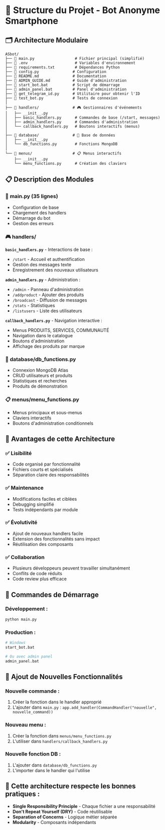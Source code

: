 # 📁 Structure du Projet - Bot Anonyme Smartphone

## 🗂️ Architecture Modulaire

```
ASbot/
├── 📄 main.py                  # Fichier principal (simplifié)
├── 📄 .env                     # Variables d'environnement
├── 📄 requirements.txt         # Dépendances Python
├── 📄 config.py               # Configuration
├── 📄 README.md               # Documentation
├── 📄 ADMIN_GUIDE.md          # Guide d'administration
├── 🔧 start_bot.bat           # Script de démarrage
├── 🔧 admin_panel.bat         # Panel d'administration
├── 🔧 get_telegram_id.py      # Utilitaire pour obtenir l'ID
├── 🔧 test_bot.py             # Tests de connexion
│
├── 📂 handlers/               # 🎮 Gestionnaires d'événements
│   ├── __init__.py
│   ├── basic_handlers.py      # Commandes de base (/start, messages)
│   ├── admin_handlers.py      # Commandes d'administration
│   └── callback_handlers.py   # Boutons interactifs (menus)
│
├── 📂 database/               # 💾 Base de données
│   ├── __init__.py
│   └── db_functions.py        # Fonctions MongoDB
│
└── 📂 menus/                  # 📋 Menus interactifs
    ├── __init__.py
    └── menu_functions.py      # Création des claviers
```

## 📋 Description des Modules

### 🎯 **main.py** (35 lignes)
- Configuration de base
- Chargement des handlers
- Démarrage du bot
- Gestion des erreurs

### 🎮 **handlers/** 
**`basic_handlers.py`** - Interactions de base :
- `/start` - Accueil et authentification
- Gestion des messages texte
- Enregistrement des nouveaux utilisateurs

**`admin_handlers.py`** - Administration :
- `/admin` - Panneau d'administration
- `/addproduct` - Ajouter des produits
- `/broadcast` - Diffusion de messages
- `/stats` - Statistiques
- `/listusers` - Liste des utilisateurs

**`callback_handlers.py`** - Navigation interactive :
- Menus PRODUITS, SERVICES, COMMUNAUTÉ
- Navigation dans le catalogue
- Boutons d'administration
- Affichage des produits par marque

### 💾 **database/db_functions.py**
- Connexion MongoDB Atlas
- CRUD utilisateurs et produits
- Statistiques et recherches
- Produits de démonstration

### 📋 **menus/menu_functions.py**  
- Menus principaux et sous-menus
- Claviers interactifs
- Boutons d'administration conditionnels

## 🚀 Avantages de cette Architecture

### ✅ **Lisibilité**
- Code organisé par fonctionnalité
- Fichiers courts et spécialisés
- Séparation claire des responsabilités

### ✅ **Maintenance**
- Modifications faciles et ciblées
- Debugging simplifié
- Tests indépendants par module

### ✅ **Évolutivité**
- Ajout de nouveaux handlers facile
- Extension des fonctionnalités sans impact
- Réutilisation des composants

### ✅ **Collaboration**
- Plusieurs développeurs peuvent travailler simultanément
- Conflits de code réduits
- Code review plus efficace

## 🔧 Commandes de Démarrage

### Développement :
```bash
python main.py
```

### Production :
```bash
# Windows
start_bot.bat

# Ou avec admin panel
admin_panel.bat
```

## 📝 Ajout de Nouvelles Fonctionnalités

### Nouvelle commande :
1. Créer la fonction dans le handler approprié
2. L'ajouter dans `main.py` : `app.add_handler(CommandHandler("nouvelle", nouvelle_command))`

### Nouveau menu :
1. Créer la fonction dans `menus/menu_functions.py`
2. L'utiliser dans `handlers/callback_handlers.py`

### Nouvelle fonction DB :
1. L'ajouter dans `database/db_functions.py`
2. L'importer dans le handler qui l'utilise

## 🎯 Cette architecture respecte les bonnes pratiques :
- **Single Responsibility Principle** - Chaque fichier a une responsabilité
- **Don't Repeat Yourself (DRY)** - Code réutilisable
- **Separation of Concerns** - Logique métier séparée
- **Modularity** - Composants indépendants
